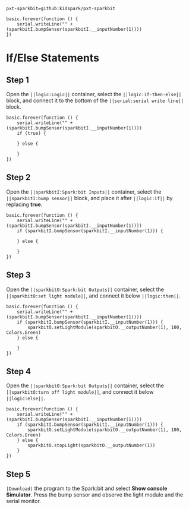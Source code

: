 ```package
pxt-sparkbit=github:kidspark/pxt-sparkbit
```

```template
basic.forever(function () {
    serial.writeLine("" + (sparkbitI.bumpSensor(sparkbitI.__inputNumber(1))))
})
```

# If/Else Statements

## Step 1

Open the ``||logic:Logic||`` container, select the ``||logic:if-then-else||`` block, and connect it to the bottom of the ``||serial:serial write line||`` block.

```blocks
basic.forever(function () {
    serial.writeLine("" + (sparkbitI.bumpSensor(sparkbitI.__inputNumber(1))))
    if (true) {
    	
    } else {
    	
    }
})
```

## Step 2

Open the ``||sparkbitI:Spark:bit Inputs||`` container, select the ``||sparkbitI:bump sensor||`` block, and place it after ``||logic:if||`` by replacing **true**.

```blocks
basic.forever(function () {
    serial.writeLine("" + (sparkbitI.bumpSensor(sparkbitI.__inputNumber(1))))
    if (sparkbitI.bumpSensor(sparkbitI.__inputNumber(1))) {
    	
    } else {
    	
    }
})
```

## Step 3

Open the ``||sparkbitO:Spark:bit Outputs||`` container, select the ``||sparkbitO:set light module||``, and connect it below ``||logic:then||``.

```blocks
basic.forever(function () {
    serial.writeLine("" + (sparkbitI.bumpSensor(sparkbitI.__inputNumber(1))))
    if (sparkbitI.bumpSensor(sparkbitI.__inputNumber(1))) {
        sparkbitO.setLightModule(sparkbitO.__outputNumber(1), 100, Colors.Green)
    } else {
    	
    }
})
```

## Step 4

Open the ``||sparkbitO:Spark:bit Outputs||`` container, select the ``||sparkbitO:turn off light module||``, and connect it below ``||logic:else||``.

```blocks
basic.forever(function () {
    serial.writeLine("" + (sparkbitI.bumpSensor(sparkbitI.__inputNumber(1))))
    if (sparkbitI.bumpSensor(sparkbitI.__inputNumber(1))) {
        sparkbitO.setLightModule(sparkbitO.__outputNumber(1), 100, Colors.Green)
    } else {
        sparkbitO.stopLight(sparkbitO.__outputNumber(1))
    }
})
```
## Step 5

``|Download|`` the program to the Spark:bit and select **Show console Simulator**. Press the bump sensor and observe the light module and the serial monitor.
